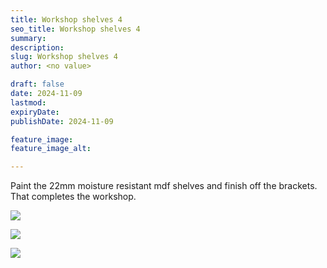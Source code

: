 ```yaml
---
title: Workshop shelves 4
seo_title: Workshop shelves 4
summary:
description:
slug: Workshop shelves 4
author: <no value>

draft: false
date: 2024-11-09
lastmod:
expiryDate:
publishDate: 2024-11-09

feature_image:
feature_image_alt:

---
```

Paint the 22mm moisture resistant mdf shelves and finish off the brackets. That completes the workshop.

![](/images/1288.jpeg)

![](/images/1289.jpeg)

![](/images/1290.jpeg)